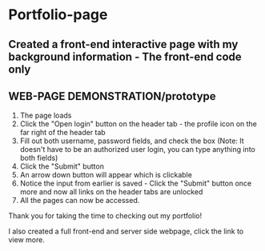 # Portfolio-page
Created a front-end interactive page with my background information - The front-end code only
--------------------------------------------------------------------------------------------------------------------------
WEB-PAGE DEMONSTRATION/prototype
--------------------------------------------------------------------------------------------------------------------------
1) The page loads 
2) Click the "Open login" button on the header tab - the profile icon on the far right of the header tab
3) Fill out both username, password fields, and check the box (Note: It doesn't have to be an authorized user login, you can type anything into both fields)
4) Click the "Submit" button 
5) An arrow down button will appear which is clickable
6) Notice the input from earlier is saved - Click the "Submit" button once more and now all links on the header tabs are unlocked
7) All the pages can now be accessed. 

Thank you for taking the time to checking out my portfolio! 

I also created a full front-end and server side webpage, click the link to view more.
